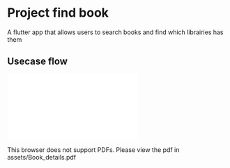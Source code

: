 # Project find book
A flutter app that allows users to search books and find which librairies has them

## Usecase flow  

<object data="./assets/Book_details.pdf" type="application/pdf" width="700px" height="700px">
    <embed src="./assets/Book_details.pdf">
        <p>This browser does not support PDFs. Please view the pdf in assets/Book_details.pdf</p>
    </embed>
</object>